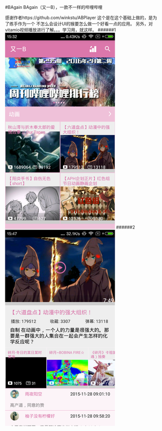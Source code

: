  
#BAgain 
BAgain（又一B），一款不一样的哔哩哔哩 

感谢作者https://github.com/winkstu/ABPlayer
这个是在这个基础上做的，是为了练手作为一个
不怎么会设计UI的猴要怎么做一个好看一点的应用。
另外，对vitamio视频播放进行了解。。。学习用，就这样。
######1
![Alt text](/images/screen1.png)
######2
![Alt text](/images/screen2.png) 
